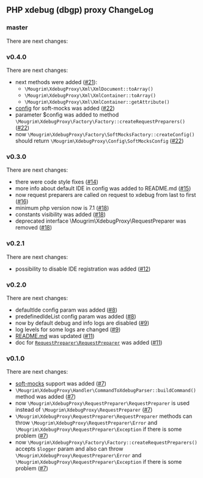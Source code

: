 ## PHP xdebug (dbgp) proxy ChangeLog

### master

There are next changes:

### v0.4.0

There are next changes:

- next methods were added ([#21](https://github.com/mougrim/php-xdebug-proxy/pull/21)):
  - `\Mougrim\XdebugProxy\Xml\XmlDocument::toArray()`
  - `\Mougrim\XdebugProxy\Xml\XmlContainer::toArray()`
  - `\Mougrim\XdebugProxy\Xml\XmlContainer::getAttribute()`
- [config](softMocksConfig) for soft-mocks was added ([#22](https://github.com/mougrim/php-xdebug-proxy/pull/22))
- parameter $config was added to method `\Mougrim\XdebugProxy\Factory\Factory::createRequestPreparers()` ([#22](https://github.com/mougrim/php-xdebug-proxy/pull/22))
- now `\Mougrim\XdebugProxy\Factory\SoftMocksFactory::createConfig()` should return `\Mougrim\XdebugProxy\Config\SoftMocksConfig` ([#22](https://github.com/mougrim/php-xdebug-proxy/pull/22))

### v0.3.0

There are next changes:

- there were code style fixes ([#14](https://github.com/mougrim/php-xdebug-proxy/pull/14))
- more info about default IDE in config was added to README.md ([#15](https://github.com/mougrim/php-xdebug-proxy/pull/15))
- now request preparers are called on request to xdebug from last to first ([#16](https://github.com/mougrim/php-xdebug-proxy/pull/16))
- minimum php version now is 7.1 ([#18](https://github.com/mougrim/php-xdebug-proxy/pull/18))
- constants visibility was added ([#18](https://github.com/mougrim/php-xdebug-proxy/pull/18))
- deprecated interface \Mougrim\XdebugProxy\RequestPreparer was removed ([#18](https://github.com/mougrim/php-xdebug-proxy/pull/18))

### v0.2.1

There are next changes:

- possibility to disable IDE registration was added ([#12](https://github.com/mougrim/php-xdebug-proxy/pull/12))

### v0.2.0

There are next changes:

- defaultIde config param was added ([#8](https://github.com/mougrim/php-xdebug-proxy/pull/8))
- predefinedIdeList config param was added ([#8](https://github.com/mougrim/php-xdebug-proxy/pull/8))
- now by default debug and info logs are disabled ([#9](https://github.com/mougrim/php-xdebug-proxy/pull/9))
- log levels for some logs are changed ([#9](https://github.com/mougrim/php-xdebug-proxy/pull/9))
- [README.md](README.md) was updated ([#11](https://github.com/mougrim/php-xdebug-proxy/pull/11))
- doc for [`RequestPreparer\RequestPreparer`](src/RequestPreparer/RequestPreparer.php) was added ([#11](https://github.com/mougrim/php-xdebug-proxy/pull/11))

### v0.1.0

There are next changes:

- [soft-mocks](https://github.com/badoo/soft-mocks/#using-with-xdebug) support was added ([#7](https://github.com/mougrim/php-xdebug-proxy/pull/7))
- `\Mougrim\XdebugProxy\Handler\CommandToXdebugParser::buildCommand()` method was added ([#7](https://github.com/mougrim/php-xdebug-proxy/pull/7))
- now `\Mougrim\XdebugProxy\RequestPreparer\RequestPreparer` is used instead of `\Mougrim\XdebugProxy\RequestPreparer` ([#7](https://github.com/mougrim/php-xdebug-proxy/pull/7))
- `\Mougrim\XdebugProxy\RequestPreparer\RequestPreparer` methods can throw `\Mougrim\XdebugProxy\RequestPreparer\Error` and `\Mougrim\XdebugProxy\RequestPreparer\Exception` if there is some problem ([#7](https://github.com/mougrim/php-xdebug-proxy/pull/7))
- now `\Mougrim\XdebugProxy\Factory\Factory::createRequestPreparers()` accepts `$logger` param and also can throw `\Mougrim\XdebugProxy\RequestPreparer\Error` and `\Mougrim\XdebugProxy\RequestPreparer\Exception` if there is some problem ([#7](https://github.com/mougrim/php-xdebug-proxy/pull/7))

